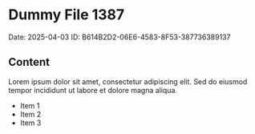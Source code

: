 # Dummy File 1387

Date: 2025-04-03
ID: B614B2D2-06E6-4583-8F53-387736389137

## Content

Lorem ipsum dolor sit amet, consectetur adipiscing elit.
Sed do eiusmod tempor incididunt ut labore et dolore magna aliqua.

* Item 1
* Item 2
* Item 3
